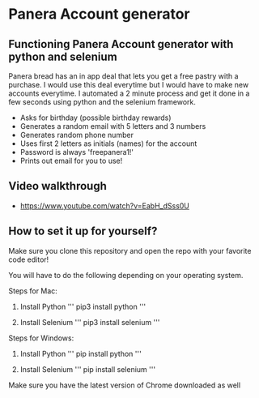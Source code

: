 # Panera Account generator 

## Functioning Panera Account generator with python and selenium

Panera bread has an in app deal that lets you get a free pastry with a purchase. I would use this deal everytime but I would have to make new accounts everytime. I automated a 2 minute process and get it done in a few seconds using python and the selenium framework.

* Asks for birthday (possible birthday rewards)
* Generates a random email with 5 letters and 3 numbers
* Generates random phone number
* Uses first 2 letters as initials (names) for the account
* Password is always 'freepanera1!'
* Prints out email for you to use!

## Video walkthrough
* https://www.youtube.com/watch?v=EabH_dSss0U

## How to set it up for yourself?

Make sure you clone this repository and open the repo with your favorite code editor!

You will have to do the following depending on your operating system.

Steps for Mac: 

1. Install Python
'''
pip3 install python
'''

2. Install Selenium
'''
pip3 install selenium
'''

Steps for Windows:

1. Install Python
'''
pip install python
'''

2. Install Selenium
'''
pip install selenium
'''

Make sure you have the latest version of Chrome downloaded as well



